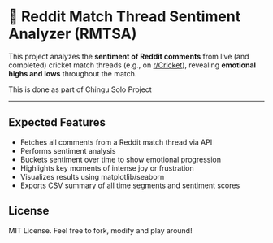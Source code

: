 # 🏏 Reddit Match Thread Sentiment Analyzer (RMTSA)

This project analyzes the **sentiment of Reddit comments** from live (and completed) cricket match threads (e.g., on [r/Cricket](https://www.reddit.com/r/Cricket/)), revealing **emotional highs and lows** throughout the match.

This is done as part of Chingu Solo Project

---

## Expected Features

- Fetches all comments from a Reddit match thread via API
- Performs sentiment analysis
- Buckets sentiment over time to show emotional progression
- Highlights key moments of intense joy or frustration
- Visualizes results using matplotlib/seaborn
- Exports CSV summary of all time segments and sentiment scores

## License

MIT License. Feel free to fork, modify and play around!